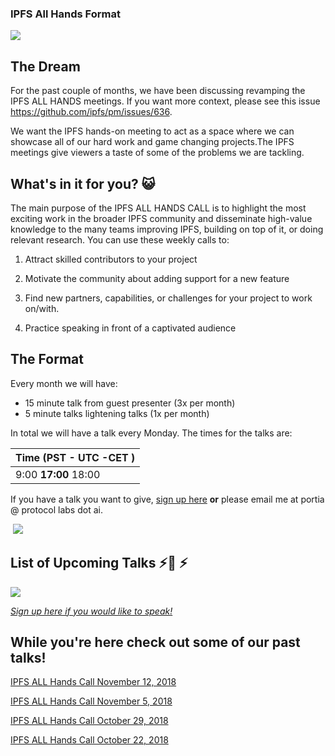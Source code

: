 ### IPFS All Hands Format

![](https://user-images.githubusercontent.com/157609/48067634-0b5f2780-e1d1-11e8-8b67-30d7aa20896b.gif)

## The Dream

For the past couple of months, we have been discussing revamping the IPFS ALL HANDS meetings. If you want more context, please see this issue https://github.com/ipfs/pm/issues/636.

We want the IPFS hands-on meeting to act as a space where we can showcase all of our hard work and game changing projects.The IPFS meetings give viewers a taste of some of the problems we are tackling.


## What's in it for you? 😺

The main purpose of the IPFS ALL HANDS CALL is to highlight the most exciting work in the broader IPFS community and disseminate high-value knowledge to the many teams improving IPFS, building on top of it, or doing relevant research. You can use these weekly calls to:

1. Attract skilled contributors to your project

2. Motivate the community about adding support for a new feature

3. Find new partners, capabilities, or challenges for your project to work on/with.

4. Practice speaking in front of a captivated audience


## The Format

Every month we will have:

* 15 minute talk from guest presenter (3x per month)
* 5 minute talks lightening talks (1x per month)

In total we will have a talk every Monday. The times for the talks are:

| Time (PST - UTC -CET ) |
---|
9:00 **17:00** 18:00 |


If you have a talk you want to give, [sign up here](https://docs.google.com/spreadsheets/d/1XRB2QsPzCPLPOErKvDZfOKK3CMohI9t_QKNdztYMlK0/edit#gid=350755898) **or** please email me at portia @ protocol labs dot ai.

 ![](https://res.cloudinary.com/blockchain-side-hustle/image/upload/v1541176158/ipfs_crew_xzbhxr.png)


## List of Upcoming Talks  ⚡️📅 ⚡️
![](https://res.cloudinary.com/blockchain-side-hustle/image/upload/v1542475278/ipfs_calendar_dyxtst.jpg)



_[Sign up here if you would like to speak!](https://docs.google.com/spreadsheets/d/1XRB2QsPzCPLPOErKvDZfOKK3CMohI9t_QKNdztYMlK0/edit#gid=350755898)_


## While you're here check out some of our past talks! 

[IPFS ALL Hands Call November 12, 2018](https://youtu.be/0fT9HC2Crqw)

[IPFS ALL Hands Call November 5, 2018](https://youtu.be/4gVUKbXT0cM)

[IPFS ALL Hands Call October 29, 2018](https://youtu.be/o1tUzgThZK0)

[IPFS ALL Hands Call October 22, 2018](https://youtu.be/iEagJfB8AvM)



